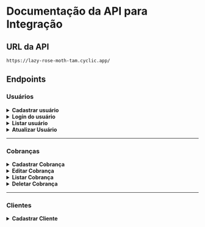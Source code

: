 # Documentação da API para Integração

## URL da API

```javascript=
https://lazy-rose-moth-tam.cyclic.app/
```

## **Endpoints**

### **Usuários**
<details>
<summary><b>Cadastrar usuário</b></summary>

#### `POST` `/usuario`

Essa é a rota que será utilizada para cadastrar um novo usuario no sistema.

#### **Exemplo de requisição**

```javascript
// POST /usuario
{
    "nome": "Isamara",
    "email": "isamara@email.com",
    "senha": "123456"
}
```

#### **Exemplos de resposta**

```javascript
//erros de campos
{
  {
    message: "O campo nome é obrigatório";
  }
 {
    message: "O campo e-mail é obrigatório";
  }
 {
    message: "E-mail inválido";
  }
 {
    message: "O campo senha é obrigatório";
  }
}

//error
{
 {
    message: "E-mail já cadastrado"
 {
}

//sucess
{
  {
    message: "Cadastro realizado com sucesso";
  }
}
```
</details>

<details>
<summary><b>Login do usuário</b></summary>

#### `POST` `/login`

Essa é a rota que permite o usuario cadastrado realizar o login no sistema.

#### **Exemplo de requisição**

```javascript
// POST /login
{
    "email":"pedroteste@email.com",
    "senha":"141412"
}
```

#### **Exemplos de resposta**

```javascript
//erros de campo
{
 {
    message: "O campo e-mail é obrigatório";
  }
 {
    message: "E-mail inválido";
  }
 {
    message: "O campo senha é obrigatório";
  }
}

//error 
{
   { message: "E-mail ou senha inválidos" }
}

//sucess
{
    "user":
    {
		"id_usuario": 65,
		"nome_usuario": "pedro teste",
		"email": "pedroteste@email.com",
		"cpf": "12345678095",
		"telefone": null
	},
	"token": "eyJhbGciOiJIUzI1NiIsInR5cCI6IkpXVCJ9.eyJpZCI6NjUsImlhdCI6MTY5MDQ2NzQ4MSwiZXhwIjoxNjkwNDk2MjgxfQ.dvPdf3Q8UcRzLP0kbP7EExMJXFeIdAc-GNhafWU3yhk"
}
}
```
</details>

<details>
<summary><b>Listar usuário</b></summary>

#### `GET` `/usuario`

Essa é a rota que permite o usuario liste as informações do usuário.

```javascript
// GET /usuario
```

#### **Exemplos de resposta**

```javascript
//sucess
{
   "id_usuario": 50,
   "nome_usuario": "camila borges",
   "email": "shdga@gmail.com",
   "senha": "$2b$10$GqxtE1nvqOf1S50q8ujKEOVcXaViWGi2LUvJrB9JGcvAXLVqU/4qa",
   "cpf": null,
   "telefone": null
}
```
</details>

<details>
<summary><b>Atualizar Usuário</b></summary>

#### `PUT` `/usuario/atualizar`

Essa rota permite que o usuário atualize qualquer campo.

#### **Exemplo de requisição**

```javascript
// PUT /usuario/atualizar
{
    "email": "xa@email.com"
}
//header
{
  authorization: "Bearer 
  eyJhbGciOiJIUzI1NiIsInR5cCI6IkpXVCJ9.eyJpZCI6NTEsImlhdCI6MTY5MDM5NjU4MCwiZXhwIjoxNjkwNDI1MzgwfQ.VXkavI1cMazLya4cGZIlALS7WeCvD019QnQcFCd19W4"
}
```
OU (qualquer outro campo)

```javascript
// PUT /usuario/atualizar
{
    "nome":"camila bors"
}
//header
{
  authorization: "Bearer 
  eyJhbGciOiJIUzI1NiIsInR5cCI6IkpXVCJ9.eyJpZCI6NTEsImlhdCI6MTY5MDM5NjU4MCwiZXhwIjoxNjkwNDI1MzgwfQ.VXkavI1cMazLya4cGZIlALS7WeCvD019QnQcFCd19W4"
}
```

#### **Exemplos de resposta**

```javascript
//error 
{
  { message: "E-mail já cadastrado" }
}

{
   { message: "E-mail do usuário" }
}

{
   { message: "CPF já cadastrado para outro usuário!" }
}

{
   { message: "CPF incorreto" }
}

{
   { message: "CPF do usuário" }
}

{
   { message: 'Telefone inválido' }
}


//sucess (usuario atualizado)
{
   { message: 'Usuário atualizado com sucesso' }
}
```
</details>

---

### **Cobranças**

<details>
<summary><b>Cadastrar Cobrança</b></summary>

#### `POST` `/cobranca/cadastro/:id`

Essa é a rota que permite que uma cobrança seja cadastrada.

#### **Exemplo de requisição**

```javascript
// POST /cobranca/cadastro/:id
{
   "descricao": "notebook",
   "valor": 3000,
   "vencimento": "20/09/2023",
   "status": "Em dia"
}
//header
{
  authorization: "Bearer 
  eyJhbGciOiJIUzI1NiIsInR5cCI6IkpXVCJ9.eyJpZCI6NTEsImlhdCI6MTY5MDM5NjU4MCwiZXhwIjoxNjkwNDI1MzgwfQ.VXkavI1cMazLya4cGZIlALS7WeCvD019QnQcFCd19W4"
}
```

#### **Exemplos de resposta**

```javascript
//erros de campo
{
  { message: "Este campo deve ser preenchido" }
}

//error
{
  { message: 'Cliente não encontrado' }
}
{
  { message: 'Cobrança não foi cadastrada' }
}
//sucess
{
  { message: 'Cobrança cadastrada com sucesso' }
}
```
</details>

<details>
<summary><b>Editar Cobrança</b></summary>

#### `PUT` `/cobranca/editar/:id`

Essa é a rota que permite que uma cobrança seja editada.

#### **Exemplo de requisição**

```javascript
// PUT /cobranca/editar/:id
{
 { "descricao": "notebook samsung" }
}
//header
{
  authorization: "Bearer 
  eyJhbGciOiJIUzI1NiIsInR5cCI6IkpXVCJ9.eyJpZCI6NTEsImlhdCI6MTY5MDM5NjU4MCwiZXhwIjoxNjkwNDI1MzgwfQ.VXkavI1cMazLya4cGZIlALS7WeCvD019QnQcFCd19W4"
}
```

#### **Exemplos de resposta**

```javascript
//error
{
  { message: 'Cobrança não cadastrada' }
}
{
  { message: 'Cobrança não foi alterada' }
}
//sucess
{
  { message: 'Cobrança alterada com sucesso!' }
}
```
</details>

<details>
<summary><b>Listar Cobrança</b></summary>

#### `GET` `/cobranca`

Essa é a rota que permite listar todas as cobranças.

#### **Exemplo de requisição**

```javascript
// GET /cobranca
//header
{
  authorization: "Bearer 
  eyJhbGciOiJIUzI1NiIsInR5cCI6IkpXVCJ9.eyJpZCI6NTEsImlhdCI6MTY5MDM5NjU4MCwiZXhwIjoxNjkwNDI1MzgwfQ.VXkavI1cMazLya4cGZIlALS7WeCvD019QnQcFCd19W4"
}
```

#### **Exemplos de resposta**

```javascript
//error
//sucess
```
</details>

<details>
<summary><b>Deletar Cobrança</b></summary>

#### `DELETE` `/cobranca/:id`

Essa é a rota que permite deletar uma cobrança.

#### **Exemplo de requisição**

```javascript
// DELETE /cobranca/:id
//header
{
  authorization: "Bearer 
  eyJhbGciOiJIUzI1NiIsInR5cCI6IkpXVCJ9.eyJpZCI6NTEsImlhdCI6MTY5MDM5NjU4MCwiZXhwIjoxNjkwNDI1MzgwfQ.VXkavI1cMazLya4cGZIlALS7WeCvD019QnQcFCd19W4"
}
```

#### **Exemplos de resposta**

```javascript
//error
{
  { message: 'Cobrança não existe' }
}
{
  { message: 'Cobrança vencida não poderá ser excluída' }
}
{
  { message: 'Cobrança paga não pode ser excluída' }
}
{
  { message: 'Esta cobrança não pode ser excluida' }
}
//sucess
{
  { message: 'Cobrança excluída com sucesso!' }
}
```
</details>

---

 ### **Clientes**

<details>
<summary><b>Cadastrar Cliente</b></summary>

#### `POST` `/cliente`

Essa é a rota que permite que cadastre um cliente.

#### **Exemplo de requisição**

```javascript
// POST /cliente

```

#### **Exemplos de resposta**

```javascript
//error
//sucess
```
</details>
